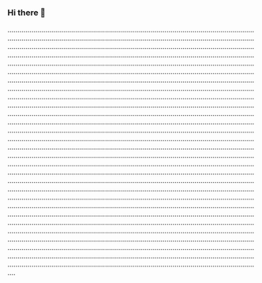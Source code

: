 ### Hi there 👋

................................................................................................................................................................................................................................................................................................................................................................................................................................................................................................................................................................................................................................................................................................................................................................................................................................................................................................................................................................................................................................................................................................................................................................................................................................................................................................................................................................................................................................................................................................................................................................................................................................................................................................................................................................................................................................................................................................................................................................................................................................................................................................................................................................................................................................................................................................................................................................................................................................................................................................................................................................................................................................................................................................................................................................................................................................................................................................................................................................................................................................................................................................................................................................................................................................................................................................................................................................................................................................................................................................................................................................................................................................................................................................................................................